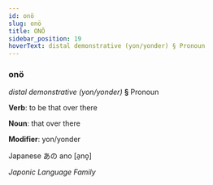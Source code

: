 ```yaml
---
id: onö
slug: onö
title: ONÖ
sidebar_position: 19
hoverText: distal demonstrative (yon/yonder) § Pronoun
---
```


### onö

*distal demonstrative (yon/yonder)* **§** Pronoun

**Verb**: to be that over there

**Noun**: that over there

**Modifier**: yon/yonder

Japanese あの ano [a̠no̞]

*Japonic Language Family*
